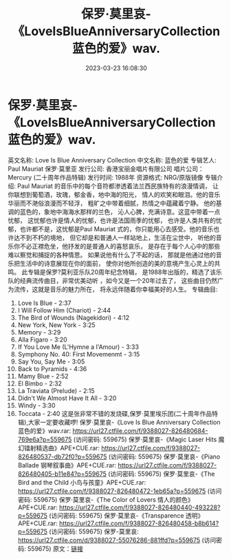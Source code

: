 ﻿---
title: 保罗·莫里哀-《LoveIsBlueAnniversaryCollection蓝色的爱》wav.
date: 2023-03-23 16:08:30
categories: 古典音乐、新世纪、纯音雅乐
tags: 纯音雅乐
---
# 保罗·莫里哀-《LoveIsBlueAnniversaryCollection蓝色的爱》wav.

英文名称: Love Is Blue Anniversary
Collection
中文名称: 蓝色的爱
专辑艺人: Paul Mauriat 保罗·莫里亚
发行公司: 香港宝丽金唱片有限公司
唱片公司：Mercury (二十周年作品特辑)
发行时间: 1988年
资源格式: NRG/原版镜像
专辑介绍:
Paul Mauriat 的音乐中的每个音符都渗透着法兰西民族特有的浪漫情调，
让你联想到葡萄酒，玫瑰，郁金香，地中海的阳光，
情人的欢笑和眼泪。他的音乐华丽而不滟俗浪漫而不轻浮，
粗旷之中带着细腻，热情之中蕴藏着宁静。
他的基调的蓝色的，象地中海海水那样的兰色，
沁人心脾，充满诗意。这蓝中带着一点忧郁，
这忧郁也许是情人的忧郁，也许是法国雨季的忧郁，
也许是人类共有的忧郁，也许都不是，这忧郁是Paul Mauriat
式的，你只能用心去感受。他的音乐也许达不到不朽的境地，
但它却是和普通人一样站地上，生活在尘世中，
听他的音乐你不必正襟危坐，他抒发的是普通人的喜怒哀乐，
是存在于每个人心中的那些难以察觉和捕捉的各种情思。
如果说他有什么了不起的话，
那就是他通过他的音乐把生活中的诗意展现在你的面前，
使你对他所创造的美的意境产生心灵上的共鸣。
此专辑是保罗?莫利亚乐队20周年纪念特辑，
是1988年出版的，精选了该乐队的经典流传曲目，非常优美动听
，如今又是一个20年过去了，
这些曲目仍然广为流传，这就是音乐的魅力所在，
将永远伴随着你幸福美好的人生。
专辑曲目:
01. Love Is Blue - 2:37
02. I Will Follow Him (Chariot) - 2:44
03. The Bird of Wounds (Nagekidori) - 4:12
04. New York, New York - 3:25
05. Memory - 3:29
06. Alla Figaro - 3:20
07. If You Love Me (L'Hymne a l'Amour) - 3:33
08. Symphony No. 40: First Movemenmt - 3:15
09. Say You, Say Me - 3:05
10. Back to Pyramids - 4:36
11. Mamy Blue - 2:52
12. El Bimbo - 2:32
13. La Traviata (Prelude) - 2:15
14. Didn't We Almost Have It All - 3:20
15. Windy - 3:30
16. Toccata - 2:40
这是张非常不错的发烧碟,保罗·莫里埃乐团(二十周年作品特辑),大家一定要收藏啰!
保罗·莫里哀-《Love Is Blue Anniversary Collection 蓝色的爱》wav.rar:
https://url27.ctfile.com/f/9388027-826480684-769e6a?p=559675
(访问密码: 559675)
保罗·莫里哀-《Magic Laser Hits 魔幻镭射精选曲》APE+CUE.rar: https://url27.ctfile.com/f/9388027-826480537-db72f0?p=559675
(访问密码: 559675)
保罗·莫里哀-《Piano Ballade 钢琴叙事曲》APE+CUE.rar: https://url27.ctfile.com/f/9388027-826480405-b11e84?p=559675
(访问密码: 559675)
保罗·莫里哀-《The Bird and the Child 小鸟与孩童》APE+CUE.rar: https://url27.ctfile.com/f/9388027-826480472-1eb65a?p=559675
(访问密码: 559675)
保罗·莫里哀-《The Color of Lovers 情人的颜色》APE+CUE.rar: https://url27.ctfile.com/f/9388027-826480440-493228?p=559675
(访问密码: 559675)
保罗·莫里哀-《Transparence 透明》APE+CUE.rar: https://url27.ctfile.com/f/9388027-826480458-b8b614?p=559675
(访问密码: 559675)
保罗-莫里哀: https://url27.ctfile.com/d/9388027-55076286-881ffd?p=559675
(访问密码: 559675)
原文：[链接](https://blog.sina.com.cn/s/blog_1647c7e760103113y.html)
